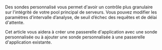 Des sondes personnalisé vous permet d'avoir un contrôle plus granulaire sur l'intégrité de votre pool principal de serveurs. Vous pouvez modifier les paramètres d’intervalle d’analyse, de seuil d’échec des requêtes et de délai d'attente.

Cet article vous aidera à créer une passerelle d'application avec une sonde personnalisée ou à ajouter une sonde personnalisée à une passerelle d'application existante. 

